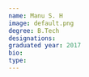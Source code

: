 ```yaml
---
name: Manu S. H
image: default.png
degree: B.Tech
designations:
graduated year: 2017
bio:
type: 
---
```

